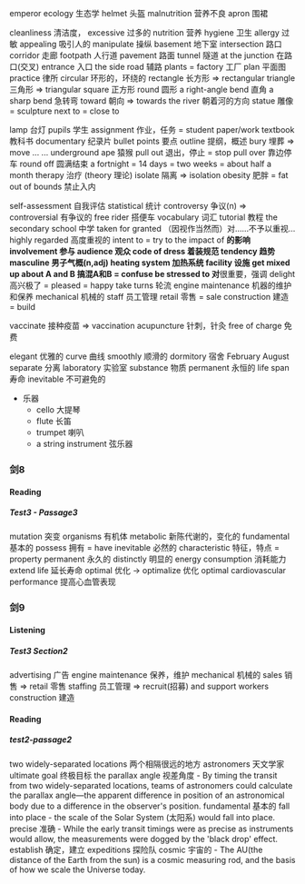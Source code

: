 emperor
ecology  生态学
helmet  头盔
malnutrition  营养不良
apron  围裙

cleanliness 清洁度，
excessive 过多的
nutrition 营养
hygiene 卫生
allergy 过敏
appealing 吸引人的
manipulate 操纵
basement 地下室
intersection  路口
corridor  走廊
footpath  人行道
pavement  路面
tunnel 隧道
at the junction  在路口(交叉)
entrance  入口
the side road  辅路
plants = factory  工厂
plan  平面图
practice  律所
circular  环形的，环绕的
rectangle  长方形  =>  rectangular
triangle  三角形  => triangular
square  正方形
round  圆形
a right-angle bend  直角
a sharp bend 急转弯
toward 朝向 => towards the river 朝着河的方向
statue 雕像 = sculpture
next to = close to

lamp 台灯
pupils 学生
assignment 作业，任务 = student paper/work
textbook 教科书
documentary 纪录片
bullet points 要点
outline 提纲，概述
bury 埋葬  =>  move ... ... underground
ape 猿猴
pull out 退出，停止  =  stop
pull over 靠边停车
round off  圆满结束
a fortnight = 14 days = two weeks = about half a month
therapy  治疗 (theory 理论)
isolate  隔离 => isolation 
obesity  肥胖 = fat
out of bounds  禁止入内

self-assessment  自我评估
statistical  统计
controversy  争议(n) => controversial  有争议的
free rider  搭便车
vocabulary  词汇
tutorial  教程
the secondary school  中学
taken for granted  （因视作当然而）对……不予以重视…
highly regarded  高度重视的
intent to = try to
the impact of   **的影响
involvement  参与
audience  观众
code of dress  着装规范
tendency  趋势
masculine  男子气概(n,adj)
heating system 加热系统
facility  设施
get mixed up about A and B  搞混A和B   = confuse
be stressed to  对**很重要，强调
delight 高兴极了 = pleased = happy
take turns  轮流
engine maintenance  机器的维护和保养
mechanical  机械的
staff  员工管理
retail  零售 = sale
construction  建造 = build

vaccinate 接种疫苗 => vaccination
acupuncture  针刺，针灸
free of charge  免费

elegant  优雅的
curve  曲线
smoothly  顺滑的
dormitory  宿舍
February
August
separate  分离
laboratory  实验室
substance  物质
permanent  永恒的
life span  寿命
inevitable  不可避免的


- 乐器
    - cello  大提琴
    - flute  长笛
    - trumpet  喇叭
    - a string instrument  弦乐器

### 剑8
#### Reading
##### Test3 - Passage3
mutation  突变
organisms  有机体
metabolic  新陈代谢的，变化的
fundamental  基本的
possess 拥有 = have
inevitable  必然的
characteristic 特征，特点 = property
permanent 永久的
distinctly  明显的
energy consumption 消耗能力
extend life  延长寿命
optimal  优化 -> optimalize  优化
optimal cardiovascular performance  提高心血管表现


### 剑9
#### Listening
##### Test3 Section2
advertising  广告
engine maintenance 保养，维护
mechanical 机械的
sales 销售  =>   retail 零售
staffing  员工管理  => recruit(招募) and support workers
construction 建造

#### Reading
##### test2-passage2
two widely-separated locations   两个相隔很远的地方
astronomers  天文学家
ultimate goal  终极目标
the parallax angle  视差角度
    - By timing the transit from two widely-separated locations, teams of astronomers could calculate the parallax angle—the apparent difference in position of an astronomical body due to a difference in the observer's position. 
fundamental 基本的
fall into place
    - the scale of the Solar System (太阳系) would fall into place.  
precise  准确
    - While the early transit timings were as precise as instruments would allow, the measurements were dogged by the 'black drop' effect. 
establish  确定，建立
expeditions  探险队
cosmic  宇宙的
    - The AU(the distance of the Earth from the sun) is a cosmic measuring rod, and the basis of how we scale the Universe today.
